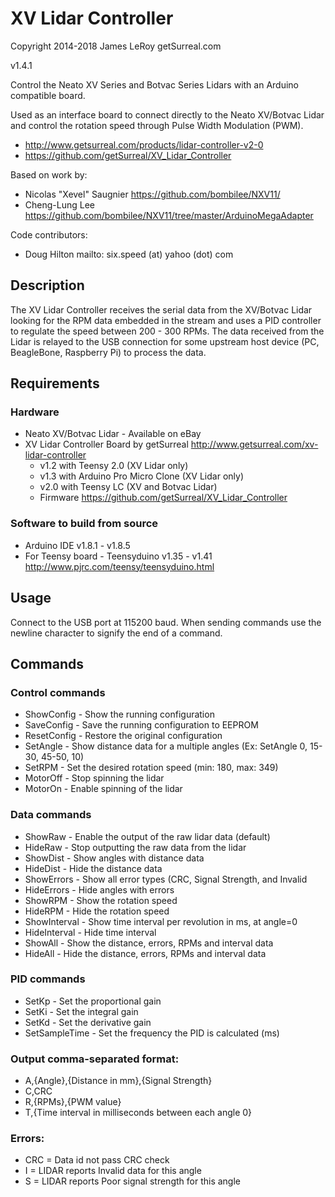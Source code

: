XV Lidar Controller
===================
Copyright 2014-2018 James LeRoy getSurreal.com

v1.4.1

Control the Neato XV Series and Botvac Series Lidars with an Arduino compatible board.

Used as an interface board to connect directly to the Neato XV/Botvac Lidar and control the rotation speed through Pulse Width Modulation (PWM).

* http://www.getsurreal.com/products/lidar-controller-v2-0
* https://github.com/getSurreal/XV_Lidar_Controller

Based on work by:
* Nicolas "Xevel" Saugnier https://github.com/bombilee/NXV11/
* Cheng-Lung Lee https://github.com/bombilee/NXV11/tree/master/ArduinoMegaAdapter

Code contributors:
* Doug Hilton mailto: six.speed (at) yahoo (dot) com

## Description ##
The XV Lidar Controller receives the serial data from the XV/Botvac Lidar looking for the RPM data embedded in the stream and uses a PID controller to regulate the speed between 200 - 300 RPMs.  The data received from the Lidar is relayed to the USB connection for some upstream host device (PC, BeagleBone, Raspberry Pi) to process the data.

## Requirements ##

### Hardware ###
* Neato XV/Botvac Lidar - Available on eBay
* XV Lidar Controller Board by getSurreal http://www.getsurreal.com/xv-lidar-controller
     * v1.2 with Teensy 2.0 (XV Lidar only)
     * v1.3 with Arduino Pro Micro Clone (XV Lidar only)
     * v2.0 with Teensy LC (XV and Botvac Lidar)
     * Firmware https://github.com/getSurreal/XV_Lidar_Controller


### Software to build from source ###
* Arduino IDE v1.8.1 - v1.8.5
* For Teensy board - Teensyduino v1.35 - v1.41 http://www.pjrc.com/teensy/teensyduino.html


## Usage ##
Connect to the USB port at 115200 baud.  When sending commands use the newline character to signify the end of a command.

## Commands ##

### Control commands ###
* ShowConfig    - Show the running configuration
* SaveConfig    - Save the running configuration to EEPROM
* ResetConfig   - Restore the original configuration
* SetAngle      - Show distance data for a multiple angles (Ex: SetAngle 0, 15-30, 45-50, 10)
* SetRPM        - Set the desired rotation speed (min: 180, max: 349)
* MotorOff      - Stop spinning the lidar
* MotorOn       - Enable spinning of the lidar


### Data commands ###
* ShowRaw       - Enable the output of the raw lidar data (default)
* HideRaw       - Stop outputting the raw data from the lidar
* ShowDist      - Show angles with distance data
* HideDist      - Hide the distance data
* ShowErrors    - Show all error types (CRC, Signal Strength, and Invalid
* HideErrors    - Hide angles with errors
* ShowRPM       - Show the rotation speed
* HideRPM       - Hide the rotation speed
* ShowInterval  - Show time interval per revolution in ms, at angle=0
* HideInterval  - Hide time interval
* ShowAll       - Show the distance, errors, RPMs and interval data
* HideAll       - Hide the distance, errors, RPMs and interval data


### PID commands ###
* SetKp         - Set the proportional gain
* SetKi         - Set the integral gain
* SetKd         - Set the derivative gain
* SetSampleTime - Set the frequency the PID is calculated (ms)


### Output comma-separated format: ###
* A,{Angle},{Distance in mm},{Signal Strength}
* C,CRC
* R,{RPMs},{PWM value}
* T,{Time interval in milliseconds between each angle 0}


### Errors: ###
* CRC = Data id not pass CRC check
*   I = LIDAR reports Invalid data for this angle
*   S = LIDAR reports Poor signal strength for this angle
